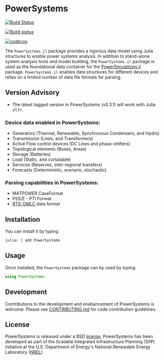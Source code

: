 # PowerSystems

[![Build Status](https://travis-ci.org/NREL/PowerSystems.jl.svg?branch=master)](https://travis-ci.org/NREL/PowerSystems.jl)

[![Build status](https://ci.appveyor.com/api/projects/status/96iqo76vjlrvnu90/branch/master?svg=true)](https://ci.appveyor.com/project/jd-lara/powersystems-jl/branch/master)

[![codecov](https://codecov.io/gh/NREL/PowerSystems.jl/branch/master/graph/badge.svg)](https://codecov.io/gh/NREL/PowerSystems.jl)

The `PowerSystems.jl` package provides a rigorous data model using Julia structures to enable power systems analysis. In addition to stand-alone system analysis tools and model building, the `PowerSystems.jl` package is used as the foundational data container for the [PowerSimulations.jl](https://github.com/NREL/PowerSimulations.jl) package. `PowerSystems.jl` enables data structures for different devices and relies on a limited number of data file formats for parsing.

## Version Advisory

- The latest tagged version in PowerSystems (v0.3.1) will work with Julia v1.1+.

### Device data enabled in PowerSystems:
 - Generators (Thermal, Renewable, Synchronous Condensers, and Hydro)
 - Transmission (Lines, and Transformers)
 - Active Flow control devices (DC Lines and phase-shifters)
 - Topological elements (Buses, Areas)
 - Storage (Batteries)
 - Load (Static, and curtailable)
 - Services (Reserves, inter-regional transfers)
 - Forecasts (Deterministic, scenario, stochastic)

### Parsing capabilities in PowerSystems:
 - MATPOWER CaseFormat
 - PSS/E - PTI Format
 - [RTS-GMLC](https://github.com/GridMod/RTS-GMLC/tree/master/RTS_Data/SourceData) data format

## Installation

You can install it by typing

```julia
julia> ] add PowerSystems
```

## Usage

Once installed, the `PowerSystems` package can by used by typing

```julia
using PowerSystems
```


## Development

Contributions to the development and enahancement of PowerSystems is welcome. Please see [CONTRIBUTING.md](https://github.com/NREL/PowerSystems.jl/blob/master/CONTRIBUTING.md) for code contribution guidelines.

## License

PowerSystems is released under a BSD [license](https://github.com/NREL/PowerSystems.jl/blob/master/LICENSE). PowerSystems has been developed as part of the Scalable Integrated Infrastructure Planning (SIIP)
initiative at the U.S. Department of Energy's National Renewable Energy Laboratory ([NREL](https://www.nrel.gov/))

